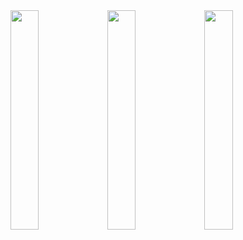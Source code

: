 
<img src="https://github.com/EmrullahAkturk/WeatherApp/assets/67637511/1172bd08-2fb1-4669-a3f0-ad2465719516" width="30%" height ="30%" />
<img src="https://github.com/EmrullahAkturk/WeatherApp/assets/67637511/075a6aae-4c32-4b6b-a7fc-155c7956d20d" width="30%" height ="30%" />
<img src="https://github.com/EmrullahAkturk/WeatherApp/assets/67637511/9fecf5ac-cb89-4cf0-9bbb-d986f2b55bee" width="30%" height ="30%" />
